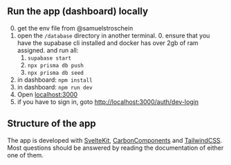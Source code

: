 ## Run the app (dashboard) locally

0. get the env file from @samuelstroschein
1. open the `/database` directory in another terminal. 0. ensure that you have the supabase cli installed and docker has over 2gb of ram assigned.
   and run all:
   1. `supabase start`
   2. `npx prisma db push`
   3. `npx prisma db seed`
2. in dashboard: `npm install`
3. in dashboard: `npm run dev`
4. Open [localhost:3000](http://localhost:3000)
5. if you have to sign in, goto [http://localhost:3000/auth/dev-login](http://localhost:3000/auth/dev-login)

## Structure of the app

The app is developed with [SvelteKit](https://kit.svelte.dev/), [CarbonComponents](https://carbon-svelte.vercel.app/) and [TailwindCSS](https://tailwindcss.com/).
Most questions should be answered by reading the documentation of either one of them.
